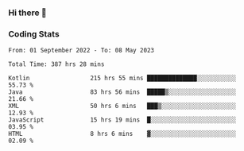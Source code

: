 ### Hi there 👋

<!--
**Girrafeec/girrafeec** is a ✨ _special_ ✨ repository because its `README.md` (this file) appears on your GitHub profile.

Here are some ideas to get you started:

- 🔭 I’m currently working on ...
- 🌱 I’m currently learning ...
- 👯 I’m looking to collaborate on ...
- 🤔 I’m looking for help with ...
- 💬 Ask me about ...
- 📫 How to reach me: ...
- 😄 Pronouns: ...
- ⚡ Fun fact: ...
-->

### Coding Stats
<!--START_SECTION:waka-->

```text
From: 01 September 2022 - To: 08 May 2023

Total Time: 387 hrs 28 mins

Kotlin                 215 hrs 55 mins ██████████████░░░░░░░░░░░   55.73 %
Java                   83 hrs 56 mins  █████▒░░░░░░░░░░░░░░░░░░░   21.66 %
XML                    50 hrs 6 mins   ███▒░░░░░░░░░░░░░░░░░░░░░   12.93 %
JavaScript             15 hrs 19 mins  █░░░░░░░░░░░░░░░░░░░░░░░░   03.95 %
HTML                   8 hrs 6 mins    ▓░░░░░░░░░░░░░░░░░░░░░░░░   02.09 %
```

<!--END_SECTION:waka-->
